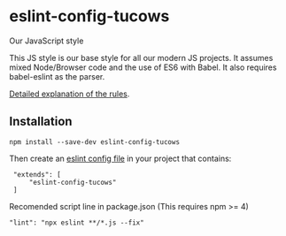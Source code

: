 # eslint-config-tucows
Our JavaScript style

This JS style is our base style for all our modern JS projects. It assumes mixed Node/Browser code and the use of ES6 with Babel. 
It also requires babel-eslint as the parser.

 [Detailed explanation of the rules](https://eslint.org/docs/rules/).
    
## Installation

    npm install --save-dev eslint-config-tucows

Then create an [eslint config file](https://eslint.org/docs/user-guide/configuring) in your project
that contains:

     "extends": [
         "eslint-config-tucows"
     ]

Recomended script line in package.json (This requires npm >= 4)

    "lint": "npx eslint **/*.js --fix"
